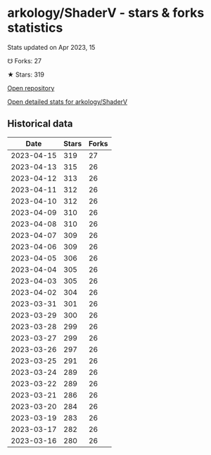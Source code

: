 # arkology/ShaderV - stars & forks statistics

Stats updated on Apr 2023, 15

☋ Forks: 27

★ Stars: 319

[Open repository](https://github.com/arkology/ShaderV)

[Open detailed stats for arkology/ShaderV](https://reviewgithub.com/rep/arkology/ShaderV)

## Historical data
| Date | Stars | Forks |
|------|-------|-------|
| 2023-04-15 | 319 | 27 | 
| 2023-04-13 | 315 | 26 | 
| 2023-04-12 | 313 | 26 | 
| 2023-04-11 | 312 | 26 | 
| 2023-04-10 | 312 | 26 | 
| 2023-04-09 | 310 | 26 | 
| 2023-04-08 | 310 | 26 | 
| 2023-04-07 | 309 | 26 | 
| 2023-04-06 | 309 | 26 | 
| 2023-04-05 | 306 | 26 | 
| 2023-04-04 | 305 | 26 | 
| 2023-04-03 | 305 | 26 | 
| 2023-04-02 | 304 | 26 | 
| 2023-03-31 | 301 | 26 | 
| 2023-03-29 | 300 | 26 | 
| 2023-03-28 | 299 | 26 | 
| 2023-03-27 | 299 | 26 | 
| 2023-03-26 | 297 | 26 | 
| 2023-03-25 | 291 | 26 | 
| 2023-03-24 | 289 | 26 | 
| 2023-03-22 | 289 | 26 | 
| 2023-03-21 | 286 | 26 | 
| 2023-03-20 | 284 | 26 | 
| 2023-03-19 | 283 | 26 | 
| 2023-03-17 | 282 | 26 | 
| 2023-03-16 | 280 | 26 | 

